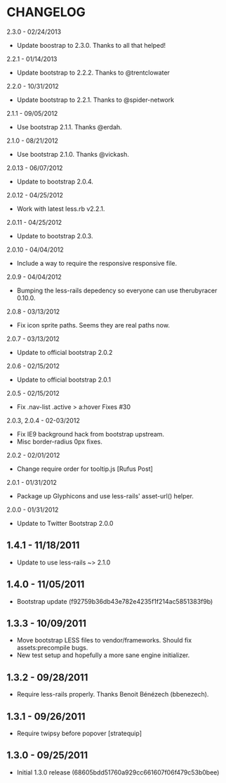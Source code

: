 CHANGELOG
=========

2.3.0 - 02/24/2013

* Update boostrap to 2.3.0. Thanks to all that helped!


2.2.1 - 01/14/2013

* Update bootstrap to 2.2.2. Thanks to @trentclowater


2.2.0 - 10/31/2012

* Update bootstrap to 2.2.1. Thanks to @spider-network


2.1.1 - 09/05/2012

* Use bootstrap 2.1.1. Thanks @erdah.


2.1.0 - 08/21/2012

* Use bootstrap 2.1.0. Thanks @vickash.


2.0.13 - 06/07/2012

* Update to bootstrap 2.0.4.


2.0.12 - 04/25/2012

* Work with latest less.rb v2.2.1.


2.0.11 - 04/25/2012

* Update to bootstrap 2.0.3.


2.0.10 - 04/04/2012

* Include a way to require the responsive responsive file.


2.0.9 - 04/04/2012

* Bumping the less-rails depedency so everyone can use therubyracer 0.10.0.


2.0.8 - 03/13/2012

* Fix icon sprite paths. Seems they are real paths now.


2.0.7 - 03/13/2012

* Update to official bootstrap 2.0.2


2.0.6 - 02/15/2012

* Update to official bootstrap 2.0.1


2.0.5 - 02/15/2012

* Fix .nav-list .active > a:hover Fixes #30


2.0.3, 2.0.4 - 02-03/2012

* Fix IE9 background hack from bootstrap upstream.
* Misc border-radius 0px fixes.


2.0.2 - 02/01/2012

* Change require order for tooltip.js [Rufus Post]


2.0.1 - 01/31/2012

* Package up Glyphicons and use less-rails' asset-url() helper.


2.0.0 - 01/31/2012

* Update to Twitter Bootstrap 2.0.0


1.4.1 - 11/18/2011
------------------

* Update to use less-rails ~> 2.1.0


1.4.0 - 11/05/2011
------------------

* Bootstrap update (f92759b36db43e782e4235f1f214ac5851383f9b)


1.3.3 - 10/09/2011
------------------

* Move bootstrap LESS files to vendor/frameworks. Should fix assets:precompile bugs.
* New test setup and hopefully a more sane engine initializer.


1.3.2 - 09/28/2011
------------------

* Require less-rails properly. Thanks Benoit Bénézech (bbenezech).


1.3.1 - 09/26/2011
------------------

* Require twipsy before popover [stratequip]


1.3.0 - 09/25/2011
------------------

* Initial 1.3.0 release (68605bdd51760a929cc661607f06f479c53b0bee)

